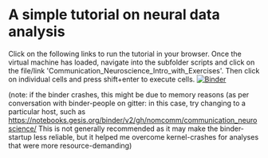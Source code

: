 # A simple tutorial on neural data analysis
Click on the following links to run the tutorial in your browser. Once the virtual machine has loaded, navigate into the subfolder scripts and click on the file/link 'Communication_Neuroscience_Intro_with_Exercises'. Then click on individual cells and press shift+enter to execute cells.
[![Binder](https://mybinder.org/badge_logo.svg)](https://mybinder.org/v2/gh/nomcomm/communication_neuroscience/master)


(note: if the binder crashes, this might be due to memory reasons (as per conversation with binder-people on gitter: in this case, try changing to a particular host, such as https://notebooks.gesis.org/binder/v2/gh/nomcomm/communication_neuroscience/ This is not generally recommended as it may make the binder-startup less reliable, but it helped me overcome kernel-crashes for analyses that were more resource-demanding)

